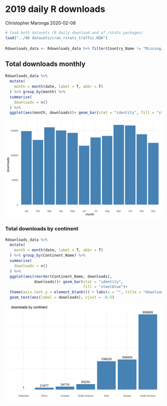 2019 daily R downloads
================
Christopher Maronga
2020-02-08

``` r
# load both datasets (R daily download and af_rstats packages)
load("../00 datasets/cran_rstats_traffic.RDA")

Rdownloads_data <- Rdownloads_data %>% filter(Country_Name != "Missing/Namibia") 
```

## Total downloads monthly

``` r
Rdownloads_data %>% 
  mutate(
    month = month(date, label = T, abbr = T)
  ) %>% group_by(month) %>% 
  summarise(
    downloads = n()
  ) %>% 
  ggplot(aes(month, downloads))+ geom_bar(stat = "identity", fill = "steelblue")
```

![](02_explore_and_analyze_files/figure-gfm/unnamed-chunk-1-1.png)<!-- -->

### Total downloads by continent

``` r
Rdownloads_data %>% 
  mutate(
    month = month(date, label = T, abbr = T)
  ) %>% group_by(Continent_Name) %>% 
  summarise(
    downloads = n()
  ) %>% 
  ggplot(aes(reorder(Continent_Name, downloads), 
             downloads))+ geom_bar(stat = "identity", 
                                   fill = "steelblue")+
  theme(axis.text.y = element_blank()) + labs(x = "", title = "downloads by continent", y = "")+
  geom_text(aes(label = downloads), vjust = -0.5)
```

![](02_explore_and_analyze_files/figure-gfm/unnamed-chunk-2-1.png)<!-- -->
